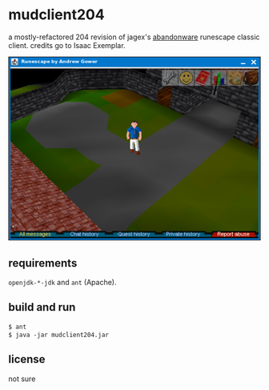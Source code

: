 # mudclient204

a mostly-refactored 204 revision of jagex's 
[abandonware](https://web.archive.org/web/20190722084731/https://oldschool.runescape.wiki/w/Update:RuneScape_Classic:_Farewell)
runescape classic client. credits go to Isaac Exemplar.

![](./screenshot.png?raw=true)

## requirements

`openjdk-*-jdk` and `ant` (Apache).

## build and run

    $ ant
    $ java -jar mudclient204.jar

## license

not sure